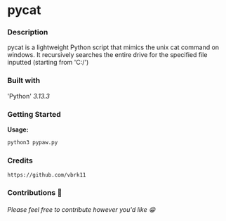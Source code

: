 # pycat


### Description

pycat is a lightweight Python script that mimics the unix cat command on windows.
It recursively searches the entire drive for the specified file inputted (starting from 'C:/')

### Built with
'Python' *3.13.3*


### Getting Started  
**Usage:**

```bash
python3 pypaw.py
```

### Credits
```
https://github.com/vbrk11
```

### Contributions 🎉
###### Please feel free to contribute however you'd like 😁


